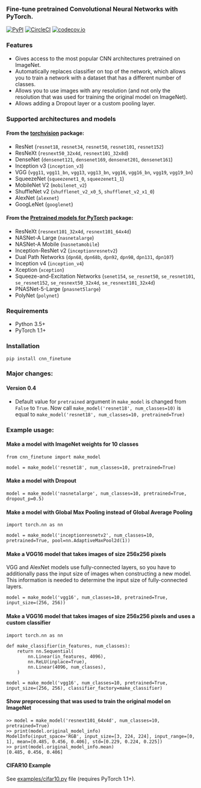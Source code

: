 ### Fine-tune pretrained Convolutional Neural Networks with PyTorch.


[![PyPI](https://img.shields.io/pypi/v/cnn-finetune.svg)](https://pypi.org/project/cnn-finetune/)
[![CircleCI](https://circleci.com/gh/creafz/pytorch-cnn-finetune/tree/master.svg?style=shield)](https://circleci.com/gh/creafz/pytorch-cnn-finetune)
[![codecov.io](https://codecov.io/github/creafz/pytorch-cnn-finetune/coverage.svg?branch=master)](https://codecov.io/github/creafz/pytorch-cnn-finetune)


### Features
- Gives access to the most popular CNN architectures pretrained on ImageNet.
- Automatically replaces classifier on top of the network, which allows you to train a network with a dataset that has a different number of classes.
- Allows you to use images with any resolution (and not only the resolution that was used for training the original model on ImageNet).
- Allows adding a Dropout layer or a custom pooling layer.


### Supported architectures and models

#### From the [torchvision](https://github.com/pytorch/vision/) package:

- ResNet (`resnet18`, `resnet34`, `resnet50`, `resnet101`, `resnet152`)
- ResNeXt (`resnext50_32x4d`, `resnext101_32x8d`)
- DenseNet (`densenet121`, `densenet169`, `densenet201`, `densenet161`)
- Inception v3 (`inception_v3`)
- VGG (`vgg11`, `vgg11_bn`, `vgg13`, `vgg13_bn`, `vgg16`, `vgg16_bn`, `vgg19`, `vgg19_bn`)
- SqueezeNet (`squeezenet1_0`, `squeezenet1_1`)
- MobileNet V2 (`mobilenet_v2`)
- ShuffleNet v2 (`shufflenet_v2_x0_5`, `shufflenet_v2_x1_0`)
- AlexNet (`alexnet`)
- GoogLeNet (`googlenet`)

#### From the [Pretrained models for PyTorch](https://github.com/Cadene/pretrained-models.pytorch) package:
- ResNeXt (`resnext101_32x4d`, `resnext101_64x4d`)
- NASNet-A Large (`nasnetalarge`)
- NASNet-A Mobile (`nasnetamobile`)
- Inception-ResNet v2 (`inceptionresnetv2`)
- Dual Path Networks (`dpn68`, `dpn68b`, `dpn92`, `dpn98`, `dpn131`, `dpn107`)
- Inception v4 (`inception_v4`)
- Xception (`xception`)
- Squeeze-and-Excitation Networks (`senet154`, `se_resnet50`, `se_resnet101`, `se_resnet152`, `se_resnext50_32x4d`, `se_resnext101_32x4d`)
- PNASNet-5-Large (`pnasnet5large`)
- PolyNet (`polynet`)


### Requirements
* Python 3.5+
* PyTorch 1.1+

### Installation

```
pip install cnn_finetune
```


### Major changes:
#### Version 0.4
- Default value for `pretrained` argument in `make_model` is changed from `False` to `True`. Now call `make_model('resnet18', num_classes=10)` is equal to `make_model('resnet18', num_classes=10, pretrained=True)`


### Example usage:

#### Make a model with ImageNet weights for 10 classes

```
from cnn_finetune import make_model

model = make_model('resnet18', num_classes=10, pretrained=True)
```

#### Make a model with Dropout
```
model = make_model('nasnetalarge', num_classes=10, pretrained=True, dropout_p=0.5)
```

#### Make a model with Global Max Pooling instead of Global Average Pooling
```
import torch.nn as nn

model = make_model('inceptionresnetv2', num_classes=10, pretrained=True, pool=nn.AdaptiveMaxPool2d(1))
```


#### Make a VGG16 model that takes images of size 256x256 pixels
VGG and AlexNet models use fully-connected layers, so you have to additionally pass the input size of images
when constructing a new model. This information is needed to determine the input size of fully-connected layers.
```
model = make_model('vgg16', num_classes=10, pretrained=True, input_size=(256, 256))
```


#### Make a VGG16 model that takes images of size 256x256 pixels and uses a custom classifier
```
import torch.nn as nn

def make_classifier(in_features, num_classes):
    return nn.Sequential(
        nn.Linear(in_features, 4096),
        nn.ReLU(inplace=True),
        nn.Linear(4096, num_classes),
    )

model = make_model('vgg16', num_classes=10, pretrained=True, input_size=(256, 256), classifier_factory=make_classifier)
```


#### Show preprocessing that was used to train the original model on ImageNet
```
>> model = make_model('resnext101_64x4d', num_classes=10, pretrained=True)
>> print(model.original_model_info)
ModelInfo(input_space='RGB', input_size=[3, 224, 224], input_range=[0, 1], mean=[0.485, 0.456, 0.406], std=[0.229, 0.224, 0.225])
>> print(model.original_model_info.mean)
[0.485, 0.456, 0.406]
```

#### CIFAR10 Example
See [examples/cifar10.py](examples/cifar10.py) file (requires PyTorch 1.1+).

